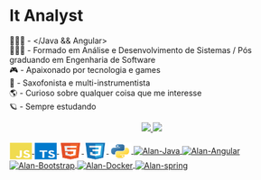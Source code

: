 # It Analyst

👨🏽‍💻 - </Java && Angular> <br>
👨🏽‍🎓 - Formado em Análise e Desenvolvimento de Sistemas / Pós graduando em Engenharia de Software<br>
🎮 - Apaixonado por tecnologia e games<br>
🎷 - Saxofonista e multi-instrumentista<br>
🌎 - Curioso sobre qualquer coisa que me interesse<br>
🪐 - Sempre estudando
<div align="center">
  <a href="https://github.com/AlanSSoares92">
  <img height="180em" src="https://github-readme-stats.vercel.app/api?username=AlanSSoares92&show_icons=true&theme=merko&include_all_commits=true&count_private=true"/>
  <img height="180em" src="https://github-readme-stats.vercel.app/api/top-langs/?username=AlanSSoares92&layout=compact&langs_count=7&theme=merko"/>
    </div>
 <div style="display: inline_block;"><br>
  <img align="center" alt="Alan-Js" title="JavaScript" height="30" width="40" src="https://raw.githubusercontent.com/devicons/devicon/master/icons/javascript/javascript-plain.svg">
  <img align="center" alt="Alan-Ts" title="TypeScript" height="30" width="40" src="https://raw.githubusercontent.com/devicons/devicon/master/icons/typescript/typescript-plain.svg">
  <img align="center" alt="Alan-HTML" title="HTML5" height="30" width="40" src="https://raw.githubusercontent.com/devicons/devicon/master/icons/html5/html5-original.svg">
  <img align="center" alt="Alan-CSS" height="30" title="CSS3" width="40" src="https://raw.githubusercontent.com/devicons/devicon/master/icons/css3/css3-original.svg">
  <img align="center" alt="Alan-Python" height="30" title="Python" width="40" src="https://raw.githubusercontent.com/devicons/devicon/master/icons/python/python-original.svg">
  <img align="center" alt="Alan-Java" height="40" width="40" title="Java" src="https://cdn.jsdelivr.net/gh/devicons/devicon/icons/java/java-original-wordmark.svg">
  <img align="center" alt="Alan-Angular" height="30" width="40" title="Angular" src="https://cdn.jsdelivr.net/gh/devicons/devicon/icons/angularjs/angularjs-original.svg" >
  <img align="center" alt="Alan-Bootstrap" height="30" width="40" title="Bootstrap" src="https://cdn.jsdelivr.net/gh/devicons/devicon/icons/bootstrap/bootstrap-plain-wordmark.svg">
  <img align="center" alt="Alan-Docker" height="30" width="40" title="Docker" src="https://cdn.jsdelivr.net/gh/devicons/devicon/icons/docker/docker-original-wordmark.svg">
 <img align="center" alt="Alan-spring" height="40" width="40" title="Spring" src="https://cdn.jsdelivr.net/gh/devicons/devicon@latest/icons/spring/spring-original-wordmark.svg" />
 </div>
